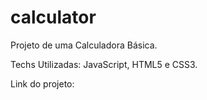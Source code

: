 # calculator

Projeto de uma Calculadora Básica.

Techs Utilizadas: JavaScript, HTML5 e CSS3.

Link do projeto: 
